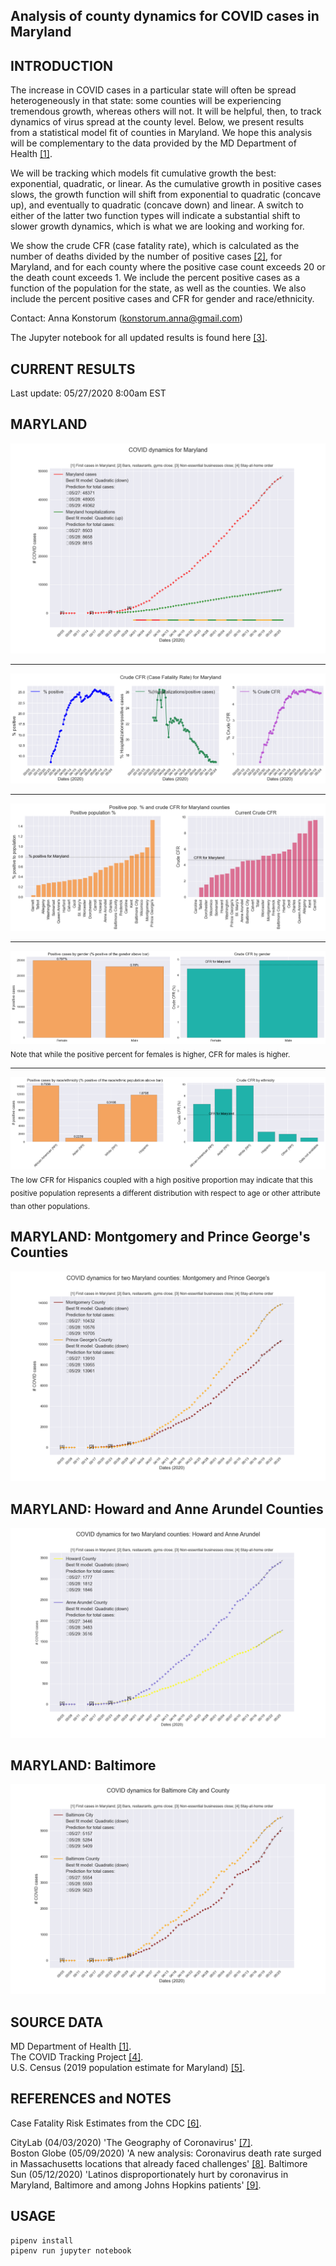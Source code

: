 Analysis of county dynamics for COVID cases in Maryland
------------

INTRODUCTION
------------
The increase in COVID cases in a particular state will often be spread heterogeneously in that state: some counties will be experiencing tremendous growth, whereas others will not.  It will be helpful, then, to track dynamics of virus spread at the county level.  Below, we present results from a statistical model fit of counties in Maryland.  We hope this analysis will be complementary to the data provided by the MD Department of Health [[1]](https://coronavirus.maryland.gov/).  

We will be tracking which models fit cumulative growth the best: exponential, quadratic, or linear.  As the cumulative growth in positive cases slows, the growth function will shift from exponential to quadratic (concave up), and eventually to quadratic (concave down) and linear.  A switch to either of the latter two function types will indicate a substantial shift to slower growth dynamics, which is what we are looking and working for.

We show the crude CFR (case fatality rate), which is calculated as the number of deaths divided by the number of positive cases [[2]](https://en.wikipedia.org/wiki/Case_fatality_rate), for Maryland, and for each county where the positive case count exceeds 20 or the death count exceeds 1.  We include the percent positive cases as a function of the population for the state, as well as the counties.  We also include the percent positive cases and CFR for gender and race/ethnicity.

Contact: Anna Konstorum (konstorum.anna@gmail.com)

The Jupyter notebook for all updated results is found here [[3]](https://github.com/akonstodata/md_county_covid/blob/master/code/MD_COVID_Dynamics_model_choose_v2.ipynb).

CURRENT RESULTS
------------
Last update: 05/27/2020 8:00am EST

MARYLAND
------------

![](https://github.com/akonstodata/md_county_covid/blob/master/results/MD_COVID_update.png)

------------
![](https://github.com/akonstodata/md_county_covid/blob/master/results/MD_COVID_percent.png)
 
 ------------
![](https://github.com/akonstodata/md_county_covid/blob/master/results/MD_COVID_county_stats.png)

 ------------
![](https://github.com/akonstodata/md_county_covid/blob/master/results/MD_COVID_gender.png)
<sub> Note that while the positive percent for females is higher, CFR for males is higher.</sub>

 ------------
![](https://github.com/akonstodata/md_county_covid/blob/master/results/MD_COVID_types.png)
<sub> The low CFR for Hispanics coupled with a high positive proportion may indicate that this positive population represents a different distribution with respect to age or other attribute than other populations.  </sub>

MARYLAND: Montgomery and Prince George's Counties
------------
![](https://github.com/akonstodata/md_county_covid/blob/master/results/MD_COVID_Mont_Prince_update.png)

MARYLAND: Howard and Anne Arundel Counties
------------
![](https://github.com/akonstodata/md_county_covid/blob/master/results/MD_COVID_Howard_AA_update.png)

MARYLAND: Baltimore
------------
![](https://github.com/akonstodata/md_county_covid/blob/master/results/MD_COVID_Baltimore_update.png)

SOURCE DATA
------------
MD Department of Health [[1]](https://coronavirus.maryland.gov/).  
The COVID Tracking Project [[4]](https://covidtracking.com/).    
U.S. Census (2019 population estimate for Maryland) [[5]](https://www.census.gov/quickfacts/fact/table/MD/PST045219#).  

REFERENCES and NOTES
------------
Case Fatality Risk Estimates from the CDC [[6]](https://wwwnc.cdc.gov/eid/article/26/6/20-0320_article).  

CityLab (04/03/2020) 'The Geography of Coronavirus' [[7]](https://www.citylab.com/equity/2020/04/coronavirus-spread-map-city-urban-density-suburbs-rural-data/609394/).  
Boston Globe (05/09/2020) 'A new analysis: Coronavirus death rate surged in Massachusetts locations that already faced challenges' [[8]](https://www.bostonglobe.com/2020/05/09/nation/disparities-push-coronavirus-death-rates-higher/?et_rid=1768511231). 
Baltimore Sun (05/12/2020) 'Latinos disproportionately hurt by coronavirus in
Maryland, Baltimore and among Johns Hopkins patients' [[9]](https://www.baltimoresun.com/coronavirus/bs-md-covid-latinos-20200512-s3cjb6swbbfofmmfg7afmj3zw4-story.html). 

USAGE
------------
```
pipenv install
pipenv run jupyter notebook
```
